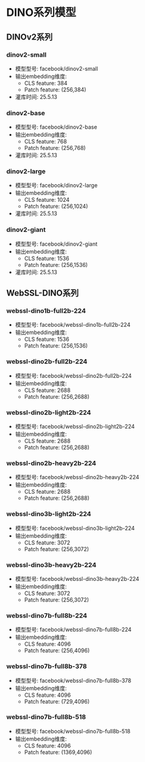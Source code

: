 # DINO系列模型

## DINOv2系列

### dinov2-small
- 模型型号: facebook/dinov2-small
- 输出embedding维度: 
  - CLS feature: 384
  - Patch feature: (256,384)
- 灌库时间: 25.5.13

### dinov2-base
- 模型型号: facebook/dinov2-base
- 输出embedding维度:
  - CLS feature: 768
  - Patch feature: (256,768)
- 灌库时间: 25.5.13

### dinov2-large
- 模型型号: facebook/dinov2-large
- 输出embedding维度:
  - CLS feature: 1024
  - Patch feature: (256,1024)
- 灌库时间: 25.5.13

### dinov2-giant
- 模型型号: facebook/dinov2-giant
- 输出embedding维度:
  - CLS feature: 1536
  - Patch feature: (256,1536)
- 灌库时间: 25.5.13

## WebSSL-DINO系列

### webssl-dino1b-full2b-224
- 模型型号: facebook/webssl-dino1b-full2b-224
- 输出embedding维度:
  - CLS feature: 1536
  - Patch feature: (256,1536)

### webssl-dino2b-full2b-224
- 模型型号: facebook/webssl-dino2b-full2b-224
- 输出embedding维度:
  - CLS feature: 2688
  - Patch feature: (256,2688)

### webssl-dino2b-light2b-224
- 模型型号: facebook/webssl-dino2b-light2b-224
- 输出embedding维度:
  - CLS feature: 2688
  - Patch feature: (256,2688)

### webssl-dino2b-heavy2b-224
- 模型型号: facebook/webssl-dino2b-heavy2b-224
- 输出embedding维度:
  - CLS feature: 2688
  - Patch feature: (256,2688)

### webssl-dino3b-light2b-224
- 模型型号: facebook/webssl-dino3b-light2b-224
- 输出embedding维度:
  - CLS feature: 3072
  - Patch feature: (256,3072)

### webssl-dino3b-heavy2b-224
- 模型型号: facebook/webssl-dino3b-heavy2b-224
- 输出embedding维度:
  - CLS feature: 3072
  - Patch feature: (256,3072)

### webssl-dino7b-full8b-224
- 模型型号: facebook/webssl-dino7b-full8b-224
- 输出embedding维度:
  - CLS feature: 4096
  - Patch feature: (256,4096)

### webssl-dino7b-full8b-378
- 模型型号: facebook/webssl-dino7b-full8b-378
- 输出embedding维度:
  - CLS feature: 4096
  - Patch feature: (729,4096)

### webssl-dino7b-full8b-518
- 模型型号: facebook/webssl-dino7b-full8b-518
- 输出embedding维度:
  - CLS feature: 4096
  - Patch feature: (1369,4096) 